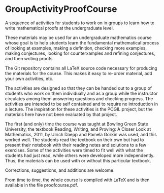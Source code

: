 GroupActivityProofCourse
========================

A sequence of activities for students to work on in groups to learn how to write mathematical proofs at the undergraduate level.

These materials may be used for an undergraduate mathematics course whose goal is to help students learn the fundamental mathematical process of looking at examples, making a definition, checking more examples, making conjectures, looking for counterxamples and refining conjectures, and then writing proofs.

The Git repository contains all LaTeX source code necessary for producing the materials for the course.
This makes it easy to re-order material, add your own activities, etc.

The activities are designed so that they can be handed out to a group of students who work on them individually and as a group while the instructor circulates among them answering questions and checking progress.  The activities are intended to be self contained and to require no introduction in a lecture.  The inspiration for these activities is the POGIL project, but the materials here have not been evaluated by that project.

The first (and only) time the course was taught at Bowling Green State University, the textbook Reading, Writing, and Proving: A Closer Look at Mathematics, 2011, by Ulrich Daepp and Pamela Gorkin was used, and this worked well.  The students read the textbook on their own but had to present their notebook with their reading notes and solutions to a few exercises.  Some of the activities were timed to fit well with what the students had just read, while others were developed more independently.  Thus, the materials can be used with or without this particular textbook.

Corrections, suggestions, and additions are welcome.

From time to time, the whole course is compiled with LaTeX and is then available in the file proofcourse.pdf.


